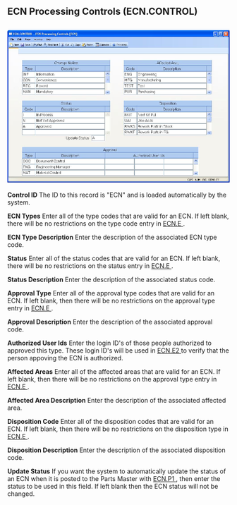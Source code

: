 ##  ECN Processing Controls (ECN.CONTROL)

<PageHeader />

##

![](./ECN-CONTROL-1.jpg)

**Control ID** The ID to this record is "ECN" and is loaded automatically by
the system.  
  
**ECN Types** Enter all of the type codes that are valid for an ECN. If left blank, there will be no restrictions on the type code entry in [ ECN.E ](../../../../../../../../../../../../../../../rover/AP-OVERVIEW/AP-ENTRY/AP-E/AP-E-2/INV-CONTROL/INV-CONTROL-1/COST-P2/COST-P1/COST-E/BOM-E/ECN-E) .   
  
**ECN Type Description** Enter the description of the associated ECN type
code.  
  
**Status** Enter all of the status codes that are valid for an ECN. If left blank, there will be no restrictions on the status entry in [ ECN.E ](../../../../../../../../../../../../../../../rover/AP-OVERVIEW/AP-ENTRY/AP-E/AP-E-2/INV-CONTROL/INV-CONTROL-1/COST-P2/COST-P1/COST-E/BOM-E/ECN-E) .   
  
**Status Description** Enter the description of the associated status code.  
  
**Approval Type** Enter all of the approval type codes that are valid for an ECN. If left blank, then there will be no restrictions on the approval type entry in [ ECN.E ](../../../../../../../../../../../../../../../rover/AP-OVERVIEW/AP-ENTRY/AP-E/AP-E-2/INV-CONTROL/INV-CONTROL-1/COST-P2/COST-P1/COST-E/BOM-E/ECN-E) .   
  
**Approval Description** Enter the description of the associated approval
code.  
  
**Authorized User Ids** Enter the login ID's of those people authorized to approved this type. These login ID's will be used in [ ECN.E2 ](ECN-E2/README.md) to verify that the person appoving the ECN is authorized.   
  
**Affected Areas** Enter all of the affected areas that are valid for an ECN. If left blank, then there will be no restrictions on the approval type entry in [ ECN.E ](../../../../../../../../../../../../../../../rover/AP-OVERVIEW/AP-ENTRY/AP-E/AP-E-2/INV-CONTROL/INV-CONTROL-1/COST-P2/COST-P1/COST-E/BOM-E/ECN-E) .   
  
**Affected Area Description** Enter the description of the associated affected
area.  
  
**Disposition Code** Enter all of the disposition codes that are valid for an ECN. If left blank, then there will be no restrictions on the disposition type in [ ECN.E ](../../../../../../../../../../../../../../../rover/AP-OVERVIEW/AP-ENTRY/AP-E/AP-E-2/INV-CONTROL/INV-CONTROL-1/COST-P2/COST-P1/COST-E/BOM-E/ECN-E) .   
  
**Disposition Description** Enter the description of the associated
disposition code.  
  
**Update Status** If you want the system to automatically update the status of an ECN when it is posted to the Parts Master with [ ECN.P1 ](../../../../../../../../../../../../../../../rover/AP-OVERVIEW/AP-ENTRY/AP-E/AP-E-1/MSHIP-E/MSHIP-E-2/Parts-E/ECN-P1) , then enter the status to be used in this field. If left blank then the ECN status will not be changed.   
  
  
<badge text= "Version 8.10.57" vertical="middle" />

<PageFooter />